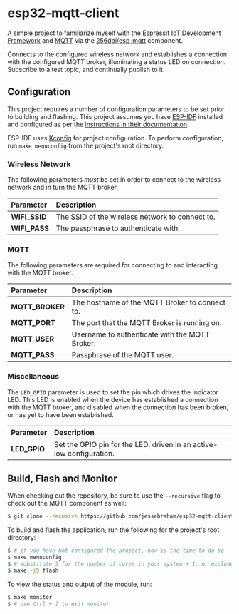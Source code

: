# esp32-mqtt-client

A simple project to familiarize myself with the [Espressif IoT Development Framework](https://github.com/espressif/esp-idf/) and [MQTT](https://en.wikipedia.org/wiki/MQTT) via the [256dpi/esp-mqtt](https://github.com/256dpi/esp-mqtt) component.  

Connects to the configured wireless network and establishes a connection with the configured MQTT broker, illuminating a status LED on connection. Subscribe to a test topic, and continually publish to it.  


## Configuration

This project requires a number of configuration parameters to be set prior to building and flashing. This project assumes you have [ESP-IDF](https://github.com/espressif/esp-idf/) installed and configured as per the [instructions in their documentation](https://github.com/espressif/esp-idf/#setting-up-esp-idf).  

ESP-IDF uses [Kconfig](https://api.kde.org/frameworks/kconfig/html/index.html) for project configuration. To perform configuration, run `make menuconfig` from the project's root directory.  

### Wireless Network

The following parameters *must* be set in order to connect to the wireless network and in turn the MQTT broker.

| Parameter     | Description                                     |  
|:--------------|:------------------------------------------------|  
| **WIFI_SSID** | The SSID of the wireless network to connect to. |  
| **WIFI_PASS** | The passphrase to authenticate with.            |  

### MQTT

The following parameters are required for connecting to and interacting with the MQTT broker.

| Parameter       | Description                                    |  
|:----------------|:-----------------------------------------------|  
| **MQTT_BROKER** | The hostname of the MQTT Broker to connect to. |  
| **MQTT_PORT**   | The port that the MQTT Broker is running on.   |  
| **MQTT_USER**   | Username to authenticate with the MQTT Broker. |  
| **MQTT_PASS**   | Passphrase of the MQTT user.                   |  

### Miscellaneous

The `LED_GPIO` parameter is used to set the pin which drives the indicator LED. This LED is enabled when the device has established a connection with the MQTT broker, and disabled when the connection has been broken, or has yet to have been established.

| Parameter    | Description                                                          |  
|:-------------|:---------------------------------------------------------------------|  
| **LED_GPIO** | Set the GPIO pin for the LED, driven in an active-low configuration. |  


## Build, Flash and Monitor

When checking out the repository, be sure to use the `--recursive` flag to check out the MQTT component as well:  

```bash
$ git clone --recusive https://github.com/jessebraham/esp32-mqtt-client.git
```

To build and flash the application, run the following for the project's root directory:

```bash
$ # if you have not configured the project, now is the time to do so  
$ make menuconfig  
$ # substitute 5 for the number of cores in your system + 1, or exclude the flag
$ make -j5 flash
```

To view the status and output of the module, run:

```bash
$ make monitor
$ # use Ctrl + ] to exit monitor
```
